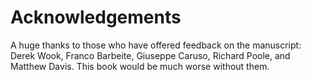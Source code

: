 # Acknowledgements

A huge thanks to those who have offered feedback on the manuscript: Derek Wook, Franco Barbeite, Giuseppe Caruso, Richard Poole, and Matthew Davis.  This book would be much worse without them.
